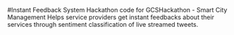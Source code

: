 #Instant Feedback System
Hackathon code for GCSHackathon - Smart City Management
Helps service providers get instant feedbacks about their services through sentiment classification of live streamed tweets.

